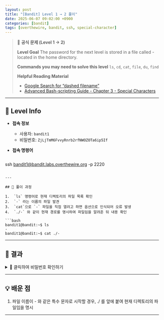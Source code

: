 ```yaml
---
layout: post
title: "[Bandit] Level 1 → 2 풀이"
date: 2025-06-07 09:02:00 +0900
categories: [bandit]
tags: [overthewire, bandit, ssh, special-character]
---
```


> 📝 **공식 문제 (Level 1 → 2)**
>
> **Level Goal**
> The password for the next level is stored in a file called - located in the home directory.
>
> **Commands you may need to solve this level**
> `ls`, `cd`, `cat`, `file`, `du`, `find`
>
> **Helpful Reading Material**
> - [Google Search for “dashed filename”](https://www.google.com/search?q=dashed+filename)
> - [Advanced Bash-scripting Guide - Chapter 3 - Special Characters](https://tldp.org/LDP/abs/html/special-chars.html)

---

## 🔐 Level Info

- **접속 정보**
  - 사용자: `bandit1`
  - 비밀번호: `ZjLjTmM6FvvyRnrb2rfNWOZOTa6ip5If`

- **접속 명령어**

  ```bash
ssh bandit1@bandit.labs.overthewire.org -p 2220
  ```

---

## 🧪 풀이 과정

1.  `ls` 명령어로 현재 디렉토리의 파일 목록 확인
2.  `-` 라는 이름의 파일 발견
3.  `cat`으로 `-` 파일을 직접 열려고 하면 옵션으로 인식되어 오류 발생
4.  `./-` 와 같이 현재 경로를 명시하여 파일임을 알려준 뒤 내용 확인

```bash
bandit1@bandit:~$ ls
-
bandit1@bandit:~$ cat ./-
```

---

## 🎯 결과

<details markdown="1">
<summary>👀 클릭하여 비밀번호 확인하기</summary>

```
263JGJPfgU6LtdEvgfWU1XP5yac29mFx
```

</details>

---

## 💡 배운 점

1. 파일 이름이 - 와 같은 특수 문자로 시작할 경우, ./ 를 앞에 붙여 현재 디렉토리의 파일임을 명시

---

